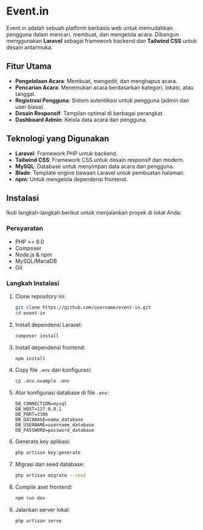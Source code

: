 # Event.in

Event.in adalah sebuah platform berbasis web untuk memudahkan pengguna dalam mencari, membuat, dan mengelola acara. Dibangun menggunakan **Laravel** sebagai framework backend dan **Tailwind CSS** untuk desain antarmuka.

## Fitur Utama

- **Pengelolaan Acara**: Membuat, mengedit, dan menghapus acara.
- **Pencarian Acara**: Menemukan acara berdasarkan kategori, lokasi, atau tanggal.
- **Registrasi Pengguna**: Sistem autentikasi untuk pengguna (admin dan user biasa).
- **Desain Responsif**: Tampilan optimal di berbagai perangkat.
- **Dashboard Admin**: Kelola data acara dan pengguna.

## Teknologi yang Digunakan

- **Laravel**: Framework PHP untuk backend.
- **Tailwind CSS**: Framework CSS untuk desain responsif dan modern.
- **MySQL**: Database untuk menyimpan data acara dan pengguna.
- **Blade**: Template engine bawaan Laravel untuk pembuatan halaman.
- **npm**: Untuk mengelola dependensi frontend.

## Instalasi

Ikuti langkah-langkah berikut untuk menjalankan proyek di lokal Anda:

### Persyaratan

- PHP >= 8.0
- Composer
- Node.js & npm
- MySQL/MariaDB
- Git

### Langkah Instalasi

1. Clone repository ini:

   ```bash
   git clone https://github.com/username/event-in.git
   cd event-in
   ```

2. Install dependensi Laravel:

   ```bash
   composer install
   ```

3. Install dependensi frontend:

   ```bash
   npm install
   ```

4. Copy file `.env` dan konfigurasi:

   ```bash
   cp .env.example .env
   ```

5. Atur konfigurasi database di file `.env`:

   ```env
   DB_CONNECTION=mysql
   DB_HOST=127.0.0.1
   DB_PORT=3306
   DB_DATABASE=nama_database
   DB_USERNAME=username_database
   DB_PASSWORD=password_database
   ```

6. Generate key aplikasi:

   ```bash
   php artisan key:generate
   ```

7. Migrasi dan seed database:

   ```bash
   php artisan migrate --seed
   ```

8. Compile aset frontend:

   ```bash
   npm run dev
   ```

9. Jalankan server lokal:

   ```bash
   php artisan serve
   ```
